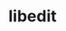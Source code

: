 ---
title: "libedit"
layout: cache
categories: [package, develop-2023-10-29]
meta: {"versions": ["3.1-20210216"], "compilers": ["apple-clang@=15.0.0", "cce@=15.0.1", "gcc@=11.1.0", "gcc@=11.3.0", "gcc@=11.4.0", "gcc@=12.1.0", "gcc@=7.3.1", "gcc@=7.5.0", "gcc@=9.4.0", "oneapi@=2023.2.0"], "oss": ["amzn2", "rhel8", "ubuntu18.04", "ubuntu20.04", "ubuntu22.04", "ventura"], "platforms": ["darwin", "linux"], "targets": ["aarch64", "neoverse_n1", "neoverse_v1", "ppc64le", "x86_64_v3", "zen4"], "stacks": ["aws-isc", "aws-isc-aarch64", "data-vis-sdk", "e4s", "e4s-cray-rhel", "e4s-neoverse_v1", "e4s-oneapi", "e4s-power", "e4s-rocm-external", "gpu-tests", "ml-darwin-aarch64-mps", "ml-linux-x86_64-cpu", "ml-linux-x86_64-cuda", "ml-linux-x86_64-rocm", "radiuss", "radiuss-aws", "radiuss-aws-aarch64", "root", "tutorial"], "num_specs": 13, "num_specs_by_stack": {"root": 13, "ml-darwin-aarch64-mps": 1, "radiuss-aws-aarch64": 2, "aws-isc-aarch64": 2, "aws-isc": 1, "radiuss-aws": 1, "e4s-cray-rhel": 1, "radiuss": 1, "e4s-neoverse_v1": 1, "e4s-power": 1, "gpu-tests": 1, "data-vis-sdk": 1, "e4s-rocm-external": 1, "e4s": 1, "e4s-oneapi": 1, "ml-linux-x86_64-rocm": 1, "ml-linux-x86_64-cpu": 1, "tutorial": 2, "ml-linux-x86_64-cuda": 1}}
spec_details: [{"hash": "dpwos4ubmsahg55eggh65lt3m7siha66", "compiler": "apple-clang@=15.0.0", "versions": ["3.1-20210216"], "os": "ventura", "platform": "darwin", "target": "aarch64", "variants": ["build_system=autotools"], "stacks": ["root", "ml-darwin-aarch64-mps"], "size": "-", "tarball": "https://binaries.spack.io/develop-2023-10-29/build_cache/darwin-ventura-aarch64/apple-clang-15.0.0/libedit-3.1-20210216/darwin-ventura-aarch64-apple-clang-15.0.0-libedit-3.1-20210216-dpwos4ubmsahg55eggh65lt3m7siha66.spack"}, {"hash": "43gawevw4k66bkstzd6hecy4ftzcz5gj", "compiler": "gcc@=7.3.1", "versions": ["3.1-20210216"], "os": "amzn2", "platform": "linux", "target": "aarch64", "variants": ["build_system=autotools"], "stacks": ["radiuss-aws-aarch64", "aws-isc-aarch64", "root"], "size": "-", "tarball": "https://binaries.spack.io/develop-2023-10-29/build_cache/linux-amzn2-aarch64/gcc-7.3.1/libedit-3.1-20210216/linux-amzn2-aarch64-gcc-7.3.1-libedit-3.1-20210216-43gawevw4k66bkstzd6hecy4ftzcz5gj.spack"}, {"hash": "na3klqb3topzondmnhfp6t5n6zmvnt64", "compiler": "gcc@=7.3.1", "versions": ["3.1-20210216"], "os": "amzn2", "platform": "linux", "target": "neoverse_n1", "variants": ["build_system=autotools"], "stacks": ["radiuss-aws-aarch64", "aws-isc-aarch64", "root"], "size": "-", "tarball": "https://binaries.spack.io/develop-2023-10-29/build_cache/linux-amzn2-neoverse_n1/gcc-7.3.1/libedit-3.1-20210216/linux-amzn2-neoverse_n1-gcc-7.3.1-libedit-3.1-20210216-na3klqb3topzondmnhfp6t5n6zmvnt64.spack"}, {"hash": "5zufpjbngospuestkpp4ehdpk5hmaibm", "compiler": "gcc@=7.3.1", "versions": ["3.1-20210216"], "os": "amzn2", "platform": "linux", "target": "x86_64_v3", "variants": ["build_system=autotools"], "stacks": ["aws-isc", "root", "radiuss-aws"], "size": "-", "tarball": "https://binaries.spack.io/develop-2023-10-29/build_cache/linux-amzn2-x86_64_v3/gcc-7.3.1/libedit-3.1-20210216/linux-amzn2-x86_64_v3-gcc-7.3.1-libedit-3.1-20210216-5zufpjbngospuestkpp4ehdpk5hmaibm.spack"}, {"hash": "vnidlh4wsmmxaqxlcnhtxzcmhgt7lffi", "compiler": "cce@=15.0.1", "versions": ["3.1-20210216"], "os": "rhel8", "platform": "linux", "target": "zen4", "variants": ["build_system=autotools"], "stacks": ["root", "e4s-cray-rhel"], "size": "-", "tarball": "https://binaries.spack.io/develop-2023-10-29/build_cache/linux-rhel8-zen4/cce-15.0.1/libedit-3.1-20210216/linux-rhel8-zen4-cce-15.0.1-libedit-3.1-20210216-vnidlh4wsmmxaqxlcnhtxzcmhgt7lffi.spack"}, {"hash": "m3kxje7xijqwzphbgokkxhok5y5fzts6", "compiler": "gcc@=7.5.0", "versions": ["3.1-20210216"], "os": "ubuntu18.04", "platform": "linux", "target": "x86_64_v3", "variants": ["build_system=autotools"], "stacks": ["root", "radiuss"], "size": "-", "tarball": "https://binaries.spack.io/develop-2023-10-29/build_cache/linux-ubuntu18.04-x86_64_v3/gcc-7.5.0/libedit-3.1-20210216/linux-ubuntu18.04-x86_64_v3-gcc-7.5.0-libedit-3.1-20210216-m3kxje7xijqwzphbgokkxhok5y5fzts6.spack"}, {"hash": "mizj5xt3hxjvnsadnx6no4y7mf2g2es6", "compiler": "gcc@=11.4.0", "versions": ["3.1-20210216"], "os": "ubuntu20.04", "platform": "linux", "target": "neoverse_v1", "variants": ["build_system=autotools"], "stacks": ["e4s-neoverse_v1", "root"], "size": "-", "tarball": "https://binaries.spack.io/develop-2023-10-29/build_cache/linux-ubuntu20.04-neoverse_v1/gcc-11.4.0/libedit-3.1-20210216/linux-ubuntu20.04-neoverse_v1-gcc-11.4.0-libedit-3.1-20210216-mizj5xt3hxjvnsadnx6no4y7mf2g2es6.spack"}, {"hash": "2fsl4abj6qpaylmbu4k3wtxbtf4l2fu4", "compiler": "gcc@=9.4.0", "versions": ["3.1-20210216"], "os": "ubuntu20.04", "platform": "linux", "target": "ppc64le", "variants": ["build_system=autotools"], "stacks": ["e4s-power", "root"], "size": "-", "tarball": "https://binaries.spack.io/develop-2023-10-29/build_cache/linux-ubuntu20.04-ppc64le/gcc-9.4.0/libedit-3.1-20210216/linux-ubuntu20.04-ppc64le-gcc-9.4.0-libedit-3.1-20210216-2fsl4abj6qpaylmbu4k3wtxbtf4l2fu4.spack"}, {"hash": "mr4n6dp4jajjbdrqxctq5peeoyne2ngc", "compiler": "gcc@=11.1.0", "versions": ["3.1-20210216"], "os": "ubuntu20.04", "platform": "linux", "target": "x86_64_v3", "variants": ["build_system=autotools"], "stacks": ["gpu-tests", "root", "data-vis-sdk"], "size": "-", "tarball": "https://binaries.spack.io/develop-2023-10-29/build_cache/linux-ubuntu20.04-x86_64_v3/gcc-11.1.0/libedit-3.1-20210216/linux-ubuntu20.04-x86_64_v3-gcc-11.1.0-libedit-3.1-20210216-mr4n6dp4jajjbdrqxctq5peeoyne2ngc.spack"}, {"hash": "67b6gk5fwoxr3lio2etsav46d767p7qg", "compiler": "gcc@=11.4.0", "versions": ["3.1-20210216"], "os": "ubuntu20.04", "platform": "linux", "target": "x86_64_v3", "variants": ["build_system=autotools"], "stacks": ["root", "e4s-rocm-external", "e4s"], "size": "-", "tarball": "https://binaries.spack.io/develop-2023-10-29/build_cache/linux-ubuntu20.04-x86_64_v3/gcc-11.4.0/libedit-3.1-20210216/linux-ubuntu20.04-x86_64_v3-gcc-11.4.0-libedit-3.1-20210216-67b6gk5fwoxr3lio2etsav46d767p7qg.spack"}, {"hash": "yz5wowbxodf4dkhx5waagco7my5vana4", "compiler": "oneapi@=2023.2.0", "versions": ["3.1-20210216"], "os": "ubuntu20.04", "platform": "linux", "target": "x86_64_v3", "variants": ["build_system=autotools"], "stacks": ["e4s-oneapi", "root"], "size": "-", "tarball": "https://binaries.spack.io/develop-2023-10-29/build_cache/linux-ubuntu20.04-x86_64_v3/oneapi-2023.2.0/libedit-3.1-20210216/linux-ubuntu20.04-x86_64_v3-oneapi-2023.2.0-libedit-3.1-20210216-yz5wowbxodf4dkhx5waagco7my5vana4.spack"}, {"hash": "k6sj764x4btyx2hnjdmccdoyo5syvxnl", "compiler": "gcc@=11.3.0", "versions": ["3.1-20210216"], "os": "ubuntu22.04", "platform": "linux", "target": "x86_64_v3", "variants": ["build_system=autotools"], "stacks": ["ml-linux-x86_64-rocm", "ml-linux-x86_64-cpu", "tutorial", "root", "ml-linux-x86_64-cuda"], "size": "-", "tarball": "https://binaries.spack.io/develop-2023-10-29/build_cache/linux-ubuntu22.04-x86_64_v3/gcc-11.3.0/libedit-3.1-20210216/linux-ubuntu22.04-x86_64_v3-gcc-11.3.0-libedit-3.1-20210216-k6sj764x4btyx2hnjdmccdoyo5syvxnl.spack"}, {"hash": "tkfxqrh4c3nprg2pdw42kjjbdyesnc2a", "compiler": "gcc@=12.1.0", "versions": ["3.1-20210216"], "os": "ubuntu22.04", "platform": "linux", "target": "x86_64_v3", "variants": ["build_system=autotools"], "stacks": ["tutorial", "root"], "size": "-", "tarball": "https://binaries.spack.io/develop-2023-10-29/build_cache/linux-ubuntu22.04-x86_64_v3/gcc-12.1.0/libedit-3.1-20210216/linux-ubuntu22.04-x86_64_v3-gcc-12.1.0-libedit-3.1-20210216-tkfxqrh4c3nprg2pdw42kjjbdyesnc2a.spack"}]
---